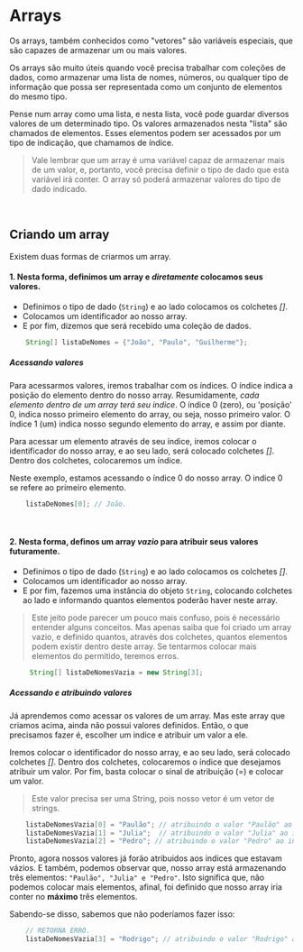 # Arrays 
Os arrays, também conhecidos como "vetores" são variáveis especiais, que são capazes de armazenar um ou mais valores. 

Os arrays são muito úteis quando você precisa trabalhar com coleções de dados, como armazenar uma lista de nomes, números, ou qualquer tipo de informação que possa ser representada como um conjunto de elementos do mesmo tipo.

Pense num array como uma lista, e nesta lista, você pode guardar diversos valores de um determinado tipo. 
Os valores armazenados nesta "lista" são chamados de elementos. Esses elementos podem ser acessados por um tipo de indicação, que chamamos de índice.
> Vale lembrar que um array é uma variável capaz de armazenar mais de um valor, e, portanto, você precisa definir o tipo de dado que esta variável irá conter. O array só poderá armazenar valores do tipo de dado indicado.

</br>

## Criando um array
Existem duas formas de criarmos um array. 

#### 1. Nesta forma, definimos um array e _diretamente_ colocamos seus valores.
- Definimos o tipo de dado (`String`) e ao lado colocamos os colchetes _[]_. 
- Colocamos um identificador ao nosso array. 
- E por fim, dizemos que será recebido uma coleção de dados. 
```java
    String[] listaDeNomes = {"João", "Paulo", "Guilherme"}; 
```

##### Acessando valores 
Para acessarmos valores, iremos trabalhar com os índices. O índice indica a posição do elemento dentro do nosso array. Resumidamente, _cada elemento dentro de um array terá seu indice_. O índice 0 (zero), ou 'posição' 0, indica nosso primeiro elemento do array, ou seja, nosso primeiro valor. O índice 1 (um) indica nosso segundo elemento do array, e assim por diante. 

Para acessar um elemento através de seu índice, iremos colocar o identificador do nosso array, e ao seu lado, será colocado colchetes _[]_. Dentro dos colchetes, colocaremos um índice.

Neste exemplo, estamos acessando o índice 0 do nosso array. O indice 0 se refere ao primeiro elemento. 
```java
    listaDeNomes[0]; // João.
```

</br>

#### 2. Nesta forma, definos um array _vazio_ para atribuir seus valores futuramente. 
- Definimos o tipo de dado (`String`) e ao lado colocamos os colchetes _[]_. 
- Colocamos um identificador ao nosso array. 
- E por fim, fazemos uma instância do objeto `String`, colocando colchetes ao lado e informando quantos elementos poderão haver neste array. 
> Este jeito pode parecer um pouco mais confuso, pois é necessário entender alguns conceitos. Mas apenas saiba que foi criado um array vazio, e definido quantos, através dos colchetes, quantos elementos podem existir dentro deste array. Se tentarmos colocar mais elementos do permitido, teremos erros. 

```java
     String[] listaDeNomesVazia = new String[3];
```

##### Acessando e atribuindo valores
Já aprendemos como acessar os valores de um array. Mas este array que criamos acima, ainda não possui valores definidos. Então, o que precisamos fazer é, escolher um indice e atribuir um valor a ele. 

Iremos colocar o identificador do nosso array, e ao seu lado, será colocado colchetes _[]_. Dentro dos colchetes, colocaremos o índice que desejamos atribuir um valor. Por fim, basta colocar o sinal de atribuição (=) e colocar um valor. 
> Este valor precisa ser uma String, pois nosso vetor é um vetor de strings. 
```java
    listaDeNomesVazia[0] = "Paulão"; // atribuindo o valor "Paulão" ao indice 0. 
    listaDeNomesVazia[1] = "Julia";  // atribuindo o valor "Julia" ao indice 1.
    listaDeNomesVazia[2] = "Pedro"; // atribuindo o valor "Pedro" ao indice 2. 
```

Pronto, agora nossos valores já forão atribuidos aos indices que estavam vázios. 
E também, podemos observar que, nosso array está armazenando três elementos: `"Paulão", "Julia" e "Pedro"`.
Isto significa que, não podemos colocar mais elementos, afinal, foi definido que nosso array iria conter no __máximo__ três elementos. 

Sabendo-se disso, sabemos que não poderíamos fazer isso: 
```java
    // RETORNA ERRO. 
    listaDeNomesVazia[3] = "Rodrigo"; // atribuindo o valor "Rodrigo" ao indice 3, mas este indice não existe. 
```



